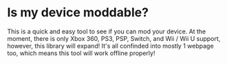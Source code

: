 # Is my device moddable?
This is a quick and easy tool to see if you can mod your device. At the moment, there is only Xbox 360, PS3, PSP, Switch, and Wii / Wii U support, however, this library will expand! It's all confinded into mostly 1 webpage too, which means this tool will work offline properly!
